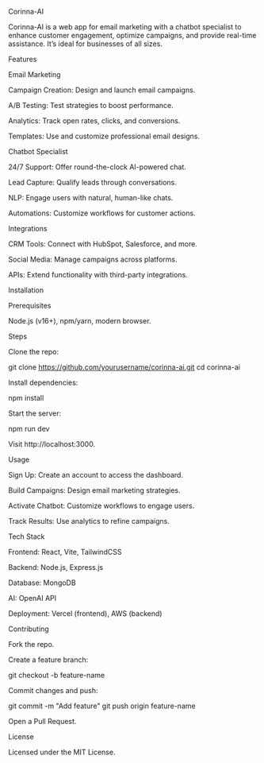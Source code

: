 Corinna-AI

Corinna-AI is a web app for email marketing with a chatbot specialist to enhance customer engagement, optimize campaigns, and provide real-time assistance. It’s ideal for businesses of all sizes.

Features

Email Marketing

Campaign Creation: Design and launch email campaigns.

A/B Testing: Test strategies to boost performance.

Analytics: Track open rates, clicks, and conversions.

Templates: Use and customize professional email designs.

Chatbot Specialist

24/7 Support: Offer round-the-clock AI-powered chat.

Lead Capture: Qualify leads through conversations.

NLP: Engage users with natural, human-like chats.

Automations: Customize workflows for customer actions.

Integrations

CRM Tools: Connect with HubSpot, Salesforce, and more.

Social Media: Manage campaigns across platforms.

APIs: Extend functionality with third-party integrations.

Installation

Prerequisites

Node.js (v16+), npm/yarn, modern browser.

Steps

Clone the repo:

git clone https://github.com/yourusername/corinna-ai.git
cd corinna-ai

Install dependencies:

npm install

Start the server:

npm run dev

Visit http://localhost:3000.

Usage

Sign Up: Create an account to access the dashboard.

Build Campaigns: Design email marketing strategies.

Activate Chatbot: Customize workflows to engage users.

Track Results: Use analytics to refine campaigns.

Tech Stack

Frontend: React, Vite, TailwindCSS

Backend: Node.js, Express.js

Database: MongoDB

AI: OpenAI API

Deployment: Vercel (frontend), AWS (backend)

Contributing

Fork the repo.

Create a feature branch:

git checkout -b feature-name

Commit changes and push:

git commit -m "Add feature"
git push origin feature-name

Open a Pull Request.

License

Licensed under the MIT License.